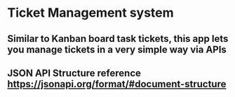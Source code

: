 # Ticket Management system

## Similar to Kanban board task tickets, this app lets you manage tickets in a very simple way via APIs

## JSON API Structure reference https://jsonapi.org/format/#document-structure
